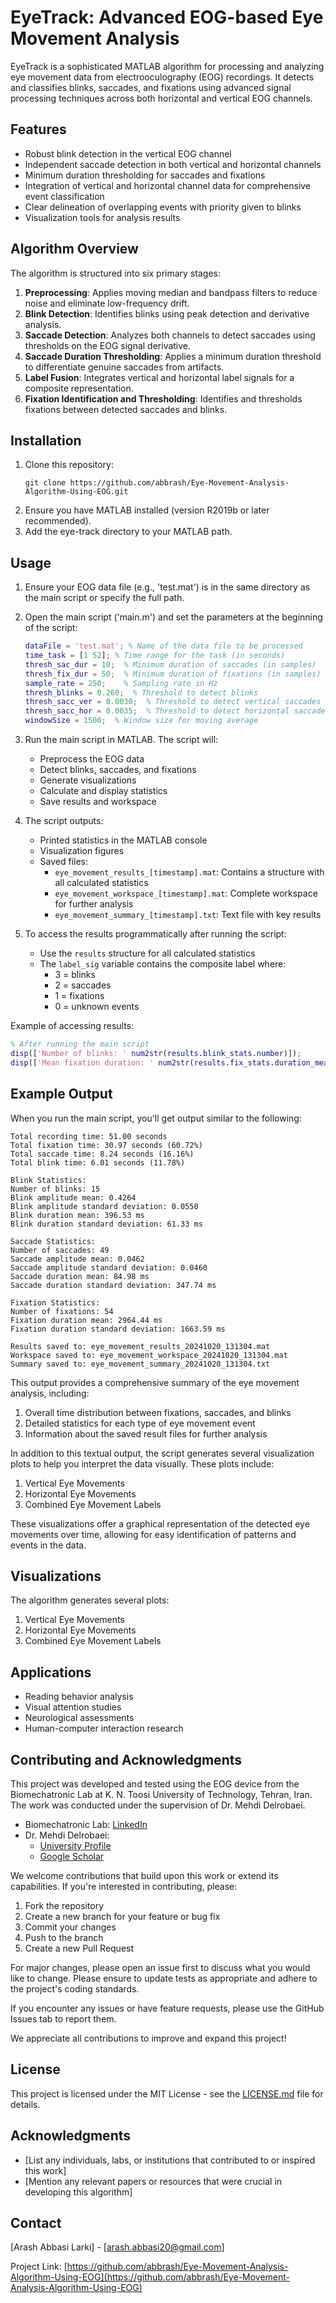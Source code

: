 # EyeTrack: Advanced EOG-based Eye Movement Analysis

EyeTrack is a sophisticated MATLAB algorithm for processing and analyzing eye movement data from electrooculography (EOG) recordings. It detects and classifies blinks, saccades, and fixations using advanced signal processing techniques across both horizontal and vertical EOG channels.

## Features

- Robust blink detection in the vertical EOG channel
- Independent saccade detection in both vertical and horizontal channels
- Minimum duration thresholding for saccades and fixations
- Integration of vertical and horizontal channel data for comprehensive event classification
- Clear delineation of overlapping events with priority given to blinks
- Visualization tools for analysis results

## Algorithm Overview

The algorithm is structured into six primary stages:

1. **Preprocessing**: Applies moving median and bandpass filters to reduce noise and eliminate low-frequency drift.
2. **Blink Detection**: Identifies blinks using peak detection and derivative analysis.
3. **Saccade Detection**: Analyzes both channels to detect saccades using thresholds on the EOG signal derivative.
4. **Saccade Duration Thresholding**: Applies a minimum duration threshold to differentiate genuine saccades from artifacts.
5. **Label Fusion**: Integrates vertical and horizontal label signals for a composite representation.
6. **Fixation Identification and Thresholding**: Identifies and thresholds fixations between detected saccades and blinks.

## Installation

1. Clone this repository:
   ```
   git clone https://github.com/abbrash/Eye-Movement-Analysis-Algorithm-Using-EOG.git
   ```
2. Ensure you have MATLAB installed (version R2019b or later recommended).
3. Add the eye-track directory to your MATLAB path.

## Usage

1. Ensure your EOG data file (e.g., 'test.mat') is in the same directory as the main script or specify the full path.

2. Open the main script ('main.m') and set the parameters at the beginning of the script:

   ```matlab
   dataFile = 'test.mat'; % Name of the data file to be processed
   time_task = [1 52]; % Time range for the task (in seconds)
   thresh_sac_dur = 10;  % Minimum duration of saccades (in samples)
   thresh_fix_dur = 50;  % Minimum duration of fixations (in samples)
   sample_rate = 250;    % Sampling rate in Hz
   thresh_blinks = 0.260;  % Threshold to detect blinks
   thresh_sacc_ver = 0.0030;  % Threshold to detect vertical saccades
   thresh_sacc_hor = 0.0035;  % Threshold to detect horizontal saccades
   windowSize = 1500;  % Window size for moving average
   ```

3. Run the main script in MATLAB. The script will:
   - Preprocess the EOG data
   - Detect blinks, saccades, and fixations
   - Generate visualizations
   - Calculate and display statistics
   - Save results and workspace

4. The script outputs:
   - Printed statistics in the MATLAB console
   - Visualization figures
   - Saved files:
     * `eye_movement_results_[timestamp].mat`: Contains a structure with all calculated statistics
     * `eye_movement_workspace_[timestamp].mat`: Complete workspace for further analysis
     * `eye_movement_summary_[timestamp].txt`: Text file with key results

5. To access the results programmatically after running the script:
   - Use the `results` structure for all calculated statistics
   - The `label_sig` variable contains the composite label where:
     * 3 = blinks
     * 2 = saccades
     * 1 = fixations
     * 0 = unknown events

Example of accessing results:
```matlab
% After running the main script
disp(['Number of blinks: ' num2str(results.blink_stats.number)]);
disp(['Mean fixation duration: ' num2str(results.fix_stats.duration_mean) ' ms']);
```

## Example Output

When you run the main script, you'll get output similar to the following:

```
Total recording time: 51.00 seconds
Total fixation time: 30.97 seconds (60.72%)
Total saccade time: 8.24 seconds (16.16%)
Total blink time: 6.01 seconds (11.78%)

Blink Statistics:
Number of blinks: 15
Blink amplitude mean: 0.4264
Blink amplitude standard deviation: 0.0550
Blink duration mean: 396.53 ms
Blink duration standard deviation: 61.33 ms

Saccade Statistics:
Number of saccades: 49
Saccade amplitude mean: 0.0462
Saccade amplitude standard deviation: 0.0460
Saccade duration mean: 84.98 ms
Saccade duration standard deviation: 347.74 ms

Fixation Statistics:
Number of fixations: 54
Fixation duration mean: 2964.44 ms
Fixation duration standard deviation: 1663.59 ms

Results saved to: eye_movement_results_20241020_131304.mat
Workspace saved to: eye_movement_workspace_20241020_131304.mat
Summary saved to: eye_movement_summary_20241020_131304.txt
```

This output provides a comprehensive summary of the eye movement analysis, including:

1. Overall time distribution between fixations, saccades, and blinks
2. Detailed statistics for each type of eye movement event
3. Information about the saved result files for further analysis

In addition to this textual output, the script generates several visualization plots to help you interpret the data visually. These plots include:

1. Vertical Eye Movements
2. Horizontal Eye Movements
3. Combined Eye Movement Labels

These visualizations offer a graphical representation of the detected eye movements over time, allowing for easy identification of patterns and events in the data.

## Visualizations

The algorithm generates several plots:
1. Vertical Eye Movements
2. Horizontal Eye Movements
3. Combined Eye Movement Labels

## Applications

- Reading behavior analysis
- Visual attention studies
- Neurological assessments
- Human-computer interaction research

## Contributing and Acknowledgments

This project was developed and tested using the EOG device from the Biomechatronic Lab at K. N. Toosi University of Technology, Tehran, Iran. The work was conducted under the supervision of Dr. Mehdi Delrobaei.

- Biomechatronic Lab: [LinkedIn](https://www.linkedin.com/company/biomechatronics-laboratory)
- Dr. Mehdi Delrobaei:
  - [University Profile](https://wp.kntu.ac.ir/delrobaei/)
  - [Google Scholar](https://scholar.google.ca/citations?user=KhR6u9oAAAAJ&hl=en)

We welcome contributions that build upon this work or extend its capabilities. If you're interested in contributing, please:

1. Fork the repository
2. Create a new branch for your feature or bug fix
3. Commit your changes
4. Push to the branch
5. Create a new Pull Request

For major changes, please open an issue first to discuss what you would like to change. Please ensure to update tests as appropriate and adhere to the project's coding standards.

If you encounter any issues or have feature requests, please use the GitHub Issues tab to report them.

We appreciate all contributions to improve and expand this project!

## License

This project is licensed under the MIT License - see the [LICENSE.md](LICENSE.md) file for details.

## Acknowledgments

- [List any individuals, labs, or institutions that contributed to or inspired this work]
- [Mention any relevant papers or resources that were crucial in developing this algorithm]

## Contact

[Arash Abbasi Larki] - [arash.abbasi20@gmail.com]

Project Link: [https://github.com/abbrash/Eye-Movement-Analysis-Algorithm-Using-EOG](https://github.com/abbrash/Eye-Movement-Analysis-Algorithm-Using-EOG)
